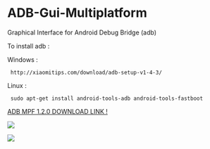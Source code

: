 # ADB-Gui-Multiplatform
 Graphical Interface for Android Debug Bridge (adb)
 
 To install adb :
 
 
  Windows :
 
     http://xiaomitips.com/download/adb-setup-v1-4-3/

  Linux : 

     sudo apt-get install android-tools-adb android-tools-fastboot
 
 [ADB MPF 1.2.0 DOWNLOAD LINK !](https://github.com/abdoulayeYATERA/ADB-Gui-Multiplatform/files/466044/AndroidMDM-1.2.0.zip)

![](https://cloud.githubusercontent.com/assets/9435855/18027436/af0d4b18-6c63-11e6-9e53-6d0ba70e3bac.png)

![](https://cloud.githubusercontent.com/assets/9435855/18035404/e5f13732-6d55-11e6-8a0c-931a9fdd9d7d.png)
